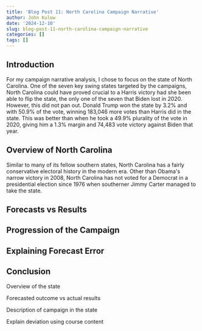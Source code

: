```yaml
---
title: 'Blog Post 11: North Carolina Campaign Narrative'
author: John Kulow
date: '2024-12-10'
slug: blog-post-11-north-carolina-campaign-narrative
categories: []
tags: []
---
```








## Introduction
For my campaign narrative analysis, I chose to focus on the state of North Carolina. One of the seven key swing states targeted by the campaigns, North Carolina could have proved crucial to a Harris victory had she been able to flip the state, the only one of the seven that Biden lost in 2020. However, this did not pan out. Donald Trump won the state by 3.2% and with 50.9% of the vote, winning 183,046 more votes than Harris did in the state. This was better than when he took a 49.9% plurality of the vote in 2020, giving him a 1.3% margin and 74,483 vote victory against Biden that year.


## Overview of North Carolina
Similar to many of its fellow southern states, North Carolina has a fairly conservative electoral history in the modern era. Other than Obama's narrow victory in 2008, North Carolina has not voted for a Democrat in a presidential election since 1976 when southerner Jimmy Carter managed to take the state.


## Forecasts vs Results



## Progression of the Campaign



## Explaining Forecast Error



## Conclusion






Overview of the state

Forecasted outcome vs actual results

Description of campaign in the state

Explain deviation using course content






